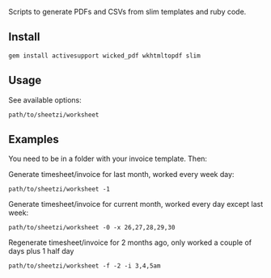 Scripts to generate PDFs and CSVs from slim templates and ruby code.

## Install

    gem install activesupport wicked_pdf wkhtmltopdf slim

## Usage

See available options:

    path/to/sheetzi/worksheet


## Examples

You need to be in a folder with your invoice template. Then:

Generate timesheet/invoice for last month, worked every week day:

    path/to/sheetzi/worksheet -1

Generate timesheet/invoice for current month, worked every day except last week:

    path/to/sheetzi/worksheet -0 -x 26,27,28,29,30

Regenerate timesheet/invoice for 2 months ago, only worked a couple of days plus 1 half day

    path/to/sheetzi/worksheet -f -2 -i 3,4,5am
